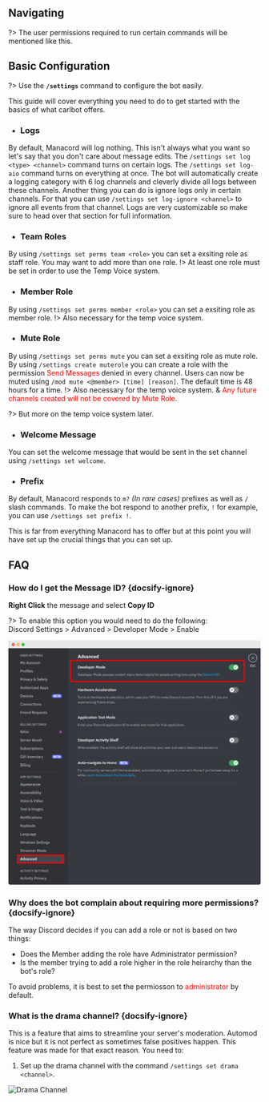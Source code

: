 ## Navigating
?> The user permissions required to run certain commands will be mentioned like <span class="user-permissions">this</span>.                                     


## Basic Configuration
?> Use the **`/settings`** command to configure the bot easily.

This guide will cover everything you need to do to get started with the basics of what carlbot offers.


+ ### Logs
By default, Manacord will log nothing. This isn't always what you want so let's say that you don't care about message edits.
The `/settings set log <type> <channel>` command turns on certain logs.
The `/settings set log-aio` command turns on everything at once. The bot will automatically create a logging category with 6 log channels and cleverly divide all logs between these channels.
Another thing you can do is ignore logs only in certain channels. For that you can use `/settings set log-ignore <channel>` to ignore all events from that channel. Logs are very customizable so make sure to head over that section for full information.


+ ### Team Roles
By using `/settings set perms team <role>` you can set a exsiting role as staff role. You may want to add more than one role.
!> At least one role must be set in order to use the Temp Voice system.

+ ### Member Role
By using `/settings set perms member <role>` you can set a exsiting role as member role.
!> Also necessary for the temp voice system.

+ ### Mute Role
By using `/settings set perms mute` you can set a exsiting role as mute role.
By using `/settings create muterole` you can create a role with the permission <span style="color: red;">Send Messages</span> denied in every channel. Users can now be muted using `/mod mute <@member> [time] [reason]`. The default time is 48 hours for a time.
!> Also necessary for the temp voice system. & <span style="color: red;">Any future channels created will not be covered by Mute Role.</span>


?> But more on the temp voice system later.


+ ### Welcome Message
You can set the welcome message that would be sent in the set channel using `/settings set welcome`.


+ ### Prefix
By default, Manacord responds to `m?` *(In rare cases)* prefixes as well as `/` slash commands. To make the bot respond to another prefix, `!` for example, you can use `/settings set prefix !`.


This is far from everything Manacord has to offer but at this point you will have set up the crucial things that you can set up.


## FAQ

### How do I get the Message ID? {docsify-ignore}
**Right Click** the message and select **Copy ID**

?> To enable this option you would need to do the following:<br>
Discord Settings > Advanced > Developer Mode > Enable

![Discord ID](_images/faq_discordid.png ':size=75%')


### Why does the bot complain about requiring more permissions? {docsify-ignore}
The way Discord decides if you can add a role or not is based on two things:
* Does the Member adding the role have Administrator permission?
* Is the member trying to add a role higher in the role heirarchy than the bot's role?

To avoid problems, it is best to set the permiosson to <span style="color: red;">administrator</span> by default.


### What is the drama channel? {docsify-ignore}
This is a feature that aims to streamline your server's moderation. Automod is nice but it is not perfect as sometimes false positives happen. This feature was made for that exact reason. You need to:
1. Set up the drama channel with the command `/settings set drama <channel>`.

![Drama Channel](_images/faq_drama.png ':size=75%')
